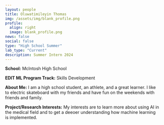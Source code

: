 ```yaml
---
layout: people
title: Oluwatimileyin Thomas
img: /assets/img/blank_profile.png
profile:
  align: right
  image: blank_profile.png
news: false
social: false
type: "High School Summer"
lab_type: "Current"
description: Summer Intern 2024
---
```


**School:** McIntosh High School

**EDIT ML Program Track:**
Skills Development

**About Me:**
I am a high school student, an athlete, and a great learner. I like to electric skateboard with my friends and have fun on the weekends with friends and family.

**Project/Research Interests:**
My interests are to learn more about using AI in the medical field and to get a deeoer understanding how machine learning is implemented.
    